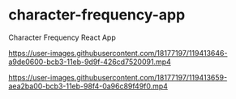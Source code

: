 # character-frequency-app
Character Frequency React App

https://user-images.githubusercontent.com/18177197/119413646-a9de0600-bcb3-11eb-9d9f-426cd7520091.mp4


https://user-images.githubusercontent.com/18177197/119413659-aea2ba00-bcb3-11eb-98f4-0a96c89f49f0.mp4


